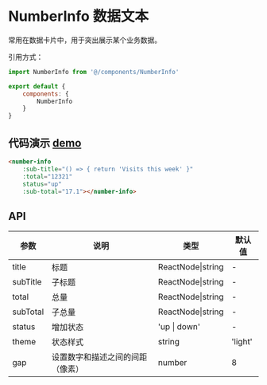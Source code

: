 # NumberInfo 数据文本

常用在数据卡片中，用于突出展示某个业务数据。

引用方式：

```javascript
import NumberInfo from '@/components/NumberInfo'

export default {
    components: {
        NumberInfo
    }
}
```

## 代码演示  [demo](https://pro.loacg.com/test/home)

```html
<number-info
    :sub-title="() => { return 'Visits this week' }"
    :total="12321"
    status="up"
    :sub-total="17.1"></number-info>
```

## API

参数 | 说明 | 类型 | 默认值
----|------|-----|------
title | 标题 | ReactNode\|string | -
subTitle | 子标题 | ReactNode\|string | -
total | 总量 | ReactNode\|string | -
subTotal | 子总量 | ReactNode\|string | -
status | 增加状态 | 'up \| down' | -
theme | 状态样式 | string | 'light'
gap | 设置数字和描述之间的间距（像素）| number | 8
